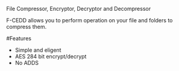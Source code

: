 File Compressor, Encryptor, Decryptor and Decompressor

<Title>Introduction</TItle>

F-CEDD allows you to perform operation on your file and folders to compress them.


#Features

* Simple and eligent 
* AES 284 bit encrypt/decrypt
* No ADDS

